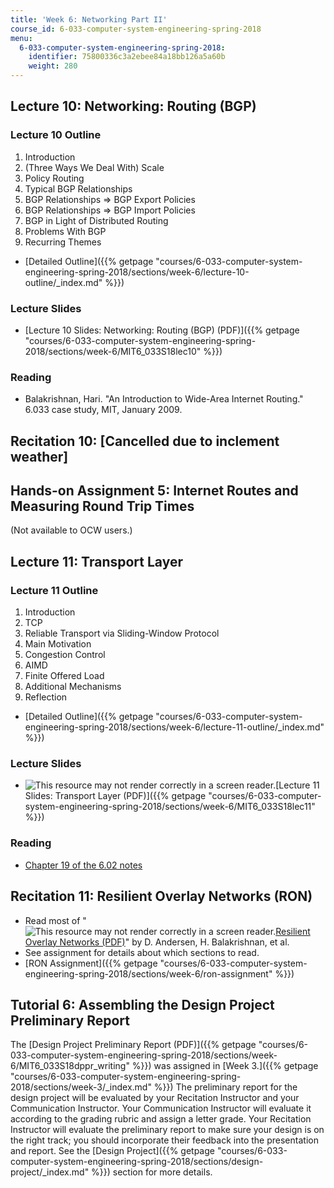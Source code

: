 ```yaml
---
title: 'Week 6: Networking Part II'
course_id: 6-033-computer-system-engineering-spring-2018
menu:
  6-033-computer-system-engineering-spring-2018:
    identifier: 75800336c3a2ebee84a18bb126a5a60b
    weight: 280
---
```

Lecture 10: Networking: Routing (BGP)
-------------------------------------

### Lecture 10 Outline

1.  Introduction
2.  (Three Ways We Deal With) Scale
3.  Policy Routing
4.  Typical BGP Relationships
5.  BGP Relationships => BGP Export Policies
6.  BGP Relationships => BGP Import Policies
7.  BGP in Light of Distributed Routing
8.  Problems With BGP
9.  Recurring Themes

*   [Detailed Outline]({{% getpage "courses/6-033-computer-system-engineering-spring-2018/sections/week-6/lecture-10-outline/_index.md" %}})

### Lecture Slides

*   [Lecture 10 Slides: Networking: Routing (BGP) (PDF)]({{% getpage "courses/6-033-computer-system-engineering-spring-2018/sections/week-6/MIT6_033S18lec10" %}})

### Reading

*   Balakrishnan, Hari. "An Introduction to Wide-Area Internet Routing." 6.033 case study, MIT, January 2009. 

Recitation 10: \[Cancelled due to inclement weather\]
-----------------------------------------------------

Hands-on Assignment 5: Internet Routes and Measuring Round Trip Times
---------------------------------------------------------------------

(Not available to OCW users.)

Lecture 11: Transport Layer
---------------------------

### Lecture 11 Outline

1.  Introduction
2.  TCP
3.  Reliable Transport via Sliding-Window Protocol
4.  Main Motivation
5.  Congestion Control
6.  AIMD
7.  Finite Offered Load
8.  Additional Mechanisms
9.  Reflection

*   [Detailed Outline]({{% getpage "courses/6-033-computer-system-engineering-spring-2018/sections/week-6/lecture-11-outline/_index.md" %}})

### Lecture Slides

*   ![This resource may not render correctly in a screen reader.](/images/inacessible.gif)[Lecture 11 Slides: Transport Layer (PDF)]({{% getpage "courses/6-033-computer-system-engineering-spring-2018/sections/week-6/MIT6_033S18lec11" %}})

### Reading

*   [Chapter 19 of the 6.02 notes](./resolveuid/43bcc3e8ea29e5d6f9ca9dfe5f636a71)

Recitation 11: Resilient Overlay Networks (RON)
-----------------------------------------------

*   Read most of "![This resource may not render correctly in a screen reader.](/images/inacessible.gif)[Resilient Overlay Networks (PDF)](http://nms.lcs.mit.edu/papers/ron-sosp2001.pdf)" by D. Andersen, H. Balakrishnan, et al.
*   See assignment for details about which sections to read.
*   [RON Assignment]({{% getpage "courses/6-033-computer-system-engineering-spring-2018/sections/week-6/ron-assignment" %}})

Tutorial 6: Assembling the Design Project Preliminary Report
------------------------------------------------------------

The [Design Project Preliminary Report (PDF)]({{% getpage "courses/6-033-computer-system-engineering-spring-2018/sections/week-6/MIT6_033S18dppr_writing" %}}) was assigned in [Week 3.]({{% getpage "courses/6-033-computer-system-engineering-spring-2018/sections/week-3/_index.md" %}}) The preliminary report for the design project will be evaluated by your Recitation Instructor and your Communication Instructor. Your Communication Instructor will evaluate it according to the grading rubric and assign a letter grade. Your Recitation Instructor will evaluate the preliminary report to make sure your design is on the right track; you should incorporate their feedback into the presentation and report. See the [Design Project]({{% getpage "courses/6-033-computer-system-engineering-spring-2018/sections/design-project/_index.md" %}}) section for more details.